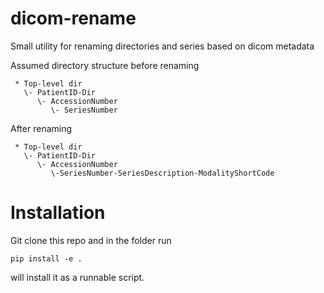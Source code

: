 # dicom-rename
Small utility for renaming directories and series based on dicom metadata

Assumed directory structure before renaming
```
 * Top-level dir
   \- PatientID-Dir
      \- AccessionNumber
         \- SeriesNumber
```

After renaming
```
 * Top-level dir
   \- PatientID-Dir
      \- AccessionNumber
         \-SeriesNumber-SeriesDescription-ModalityShortCode
```

# Installation

Git clone this repo and in the folder run
```
pip install -e .
```
will install it as a runnable script.